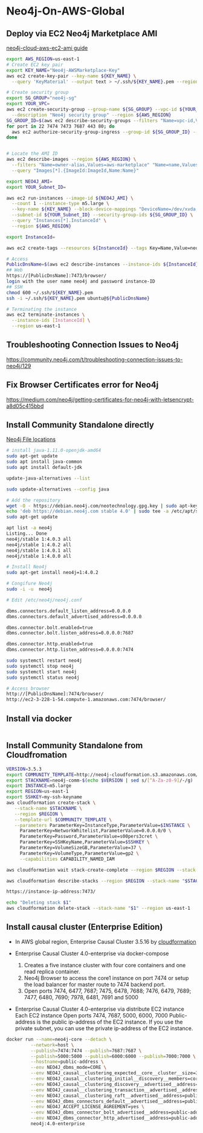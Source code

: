 # Neo4j-On-AWS-Global

## Deploy via EC2 Neo4j Marketplace AMI
[neo4j-cloud-aws-ec2-ami guide](https://neo4j.com/developer/neo4j-cloud-aws-ec2-ami/)

```bash
export AWS_REGION=us-east-1
# Create EC2 key pair
export KEY_NAME="Neo4j-AWSMarketplace-Key"
aws ec2 create-key-pair --key-name ${KEY_NAME} \
  --query 'KeyMaterial' --output text > ~/.ssh/${KEY_NAME}.pem --region ${AWS_REGION}

# Create security group
export SG_GROUP="neo4j-sg"
export YOUR_VPC=
aws ec2 create-security-group --group-name ${SG_GROUP} --vpc-id ${YOUR_VPC} \
  --description "Neo4j security group" --region ${AWS_REGION}
SG_GROUP_ID=$(aws ec2 describe-security-groups --filters "Name=vpc-id,Values=${YOUR_VPC}" "Name=group-name,Values=${SG_GROUP}" --query "SecurityGroups[0].GroupId" --region ${AWS_REGION} --output text)
for port in 22 7474 7473 7687 443 80; do
  aws ec2 authorize-security-group-ingress --group-id ${SG_GROUP_ID} --protocol tcp --port ${port} --cidr 0.0.0.0/0 --region ${AWS_REGION}
done


# Locate the AMI ID
aws ec2 describe-images --region ${AWS_REGION} \
  --filters "Name=owner-alias,Values=aws-marketplace" "Name=name,Values=neo4j-community-1-4.0.2*" \
  --query "Images[*].{ImageId:ImageId,Name:Name}"

export NEO4J_AMI=
export YOUR_Subnet_ID=

aws ec2 run-instances --image-id ${NEO4J_AMI} \
  --count 1 --instance-type m5.large \
  --key-name ${KEY_NAME} --block-device-mappings "DeviceName=/dev/xvda,Ebs={VolumeSize=100,VolumeType=gp2}" \
  --subnet-id ${YOUR_Subnet_ID} --security-group-ids ${SG_GROUP_ID} \
  --query "Instances[*].InstanceId" \
  --region ${AWS_REGION}

export InstanceId=

aws ec2 create-tags --resources ${InstanceId} --tags Key=Name,Value=neo4j-demo --region ${AWS_REGION}

# Access
PublicDnsName=$(aws ec2 describe-instances --instance-ids ${InstanceId} --query "Reservations[*].Instances[*].PublicDnsName" --region ${AWS_REGION} --output text)
## Web
https://[PublicDnsName]:7473/browser/
login with the user name neo4j and password instance-ID
## SSH
chmod 600 ~/.ssh/${KEY_NAME}.pem
ssh -i ~/.ssh/${KEY_NAME}.pem ubuntu@${PublicDnsName}

# Terminating the instance
aws ec2 terminate-instances \
  --instance-ids [InstanceId] \
  --region us-east-1
```

## Troubleshooting Connection Issues to Neo4j
https://community.neo4j.com/t/troubleshooting-connection-issues-to-neo4j/129

## Fix Browser Certificates error for Neo4j
https://medium.com/neo4j/getting-certificates-for-neo4j-with-letsencrypt-a8d05c415bbd


## Install  Community Standalone directly
[Neo4j File locations ](https://neo4j.com/docs/operations-manual/current/configuration/file-locations/)

```bash
# install java-1.11.0-openjdk-amd64
sudo apt-get update
sudo apt install java-common
sudo apt install default-jdk

update-java-alternatives --list

sudo update-alternatives --config java

# Add the repository 
wget -O - https://debian.neo4j.com/neotechnology.gpg.key | sudo apt-key add -
echo 'deb https://debian.neo4j.com stable 4.0' | sudo tee -a /etc/apt/sources.list.d/neo4j.list
sudo apt-get update

apt list -a neo4j
Listing... Done
neo4j/stable 1:4.0.3 all
neo4j/stable 1:4.0.2 all
neo4j/stable 1:4.0.1 all
neo4j/stable 1:4.0.0 all

# Install Neo4j 
sudo apt-get install neo4j=1:4.0.2

# Congifure Neo4j
sudo -i -u  neo4j

# Edit /etc/neo4j/neo4j.conf

dbms.connectors.default_listen_address=0.0.0.0
dbms.connectors.default_advertised_address=0.0.0.0

dbms.connector.bolt.enabled=true
dbms.connector.bolt.listen_address=0.0.0.0:7687

dbms.connector.http.enabled=true
dbms.connector.http.listen_address=0.0.0.0:7474

sudo systemctl restart neo4j
sudo systemctl stop neo4j
sudo systemctl start neo4j
sudo systemctl status neo4j

# Access browser
http://[PublicDnsName]:7474/browser/
http://ec2-3-228-1-54.compute-1.amazonaws.com:7474/browser/
```

## Install via docker
```bash
```

## Install Community Standalone from Cloudfromation
```bash
VERSION=3.5.3
export COMMUNITY_TEMPLATE=http://neo4j-cloudformation.s3.amazonaws.com/neo4j-community-standalone-stack-$VERSION.json
export STACKNAME=neo4j-comm-$(echo $VERSION | sed s/[^A-Za-z0-9]/-/g)
export INSTANCE=m5.large
export REGION=us-east-1
export SSHKEY=my-ssh-keyname
aws cloudformation create-stack \
   --stack-name $STACKNAME \
   --region $REGION \
   --template-url $COMMUNITY_TEMPLATE \
   --parameters ParameterKey=InstanceType,ParameterValue=$INSTANCE \
     ParameterKey=NetworkWhitelist,ParameterValue=0.0.0.0/0 \
     ParameterKey=Password,ParameterValue=s00pers3cret \
     ParameterKey=SSHKeyName,ParameterValue=$SSHKEY \
     ParameterKey=VolumeSizeGB,ParameterValue=37 \
     ParameterKey=VolumeType,ParameterValue=gp2 \
     --capabilities CAPABILITY_NAMED_IAM

aws cloudformation wait stack-create-complete --region $REGION --stack-name "$STACKNAME"

aws cloudformation describe-stacks --region $REGION --stack-name "$STACKNAME" | jq -r '.Stacks[0].Outputs[]'

https://instance-ip-address:7473/

echo "Deleting stack $1"
aws cloudformation delete-stack --stack-name "$1" --region us-east-1
```

## Install causal cluster (Enterprise Edition)
- In AWS global region, Enterprise Causal Cluster 3.5.16 by [cloudformation](database/neo4j/script/enterpise/Neo4j-Causal-Cluster-3.5.16.template)

- Enterprise Causal Cluster 4.0-enterprise via docker-compose
  1. Creates a five instance cluster with four core containers and one read replica container.
  2. Neo4j Browser to access the core1 instance on port 7474 or setup the load balancer for master route to 7474 backend port.
  3. Open ports 7474, 6477, 7687; 7475, 6478, 7688; 7476, 6479, 7689; 7477, 6480, 7690; 7978, 6481, 7691 and 5000

- Enterprise Causal Cluster 4.0-enterprise via distribute EC2 instance
Each EC2 instance Open ports 7474, 7687, 5000, 6000, 7000
Public-address is the public ip-address of the EC2 instance. If you use the private subnet, you can use the private ip-address of the EC2 instance.
```bash
docker run --name=neo4j-core --detach \
         --network=host \
         --publish=7474:7474 --publish=7687:7687 \
         --publish=5000:5000 --publish=6000:6000 --publish=7000:7000 \
         --hostname=public-address \
         --env NEO4J_dbms_mode=CORE \
         --env NEO4J_causal__clustering_expected__core__cluster__size=3 \
         --env NEO4J_causal__clustering_initial__discovery__members=core1-public-address:5000,core2-public-address:5000,core3-public-address:5000 \
         --env NEO4J_causal__clustering_discovery__advertised__address=public-address:5000 \
         --env NEO4J_causal__clustering_transaction__advertised__address=public-address:6000 \
         --env NEO4J_causal__clustering_raft__advertised__address=public-address:7000 \
         --env NEO4J_dbms_connectors_default__advertised__address=public-address \
         --env NEO4J_ACCEPT_LICENSE_AGREEMENT=yes \
         --env NEO4J_dbms_connector_bolt_advertised__address=public-address:7687 \
         --env NEO4J_dbms_connector_http_advertised__address=public-address:7474 \
         neo4j:4.0-enterprise
```
